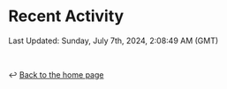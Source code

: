 # Recent Activity

<!--RECENT_ACTIVITY:start-->
<!--RECENT_ACTIVITY:end-->

<!--RECENT_ACTIVITY:last_update-->
Last Updated: Sunday, July 7th, 2024, 2:08:49 AM (GMT)
<!--RECENT_ACTIVITY:last_update_end-->

<br>

↩️ [Back to the home page](/README.md)
